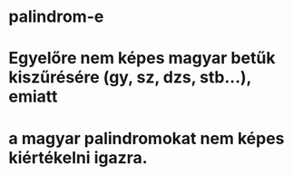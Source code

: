 # palindrom-e
# Egyelőre nem képes magyar betűk kiszűrésére (gy, sz, dzs, stb...), emiatt
# a magyar palindromokat nem képes kiértékelni igazra.